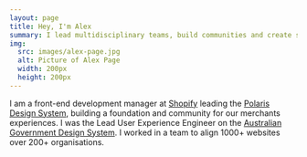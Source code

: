 ```yaml
---
layout: page
title: Hey, I'm Alex
summary: I lead multidisciplinary teams, build communities and create systems with modern technology and thoughtful design. I am obsessed with user experience and write code that connects people to pixels.
img:
  src: images/alex-page.jpg
  alt: Picture of Alex Page
  width: 200px
  height: 200px
---
```

I am a front-end development manager at [Shopify](https://shopify.com) leading the [Polaris Design System](https://polaris.shopify.com), building a foundation and community for our merchants experiences. I was the Lead User Experience Engineer on the [Australian Government Design System](https://designsystem.gov.au). I worked in a team to align 1000+ websites over 200+ organisations.
